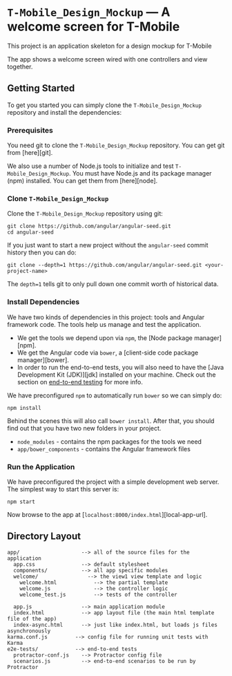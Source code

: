 # `T-Mobile_Design_Mockup` —  A welcome screen for T-Mobile

This project is an application skeleton for a design mockup for T-Mobile

The app shows a welcome screen wired with one controllers and view together.


## Getting Started

To get you started you can simply clone the `T-Mobile_Design_Mockup` repository and install the dependencies:

### Prerequisites

You need git to clone the `T-Mobile_Design_Mockup` repository. You can get git from [here][git].

We also use a number of Node.js tools to initialize and test `T-Mobile_Design_Mockup`. You must have Node.js
and its package manager (npm) installed. You can get them from [here][node].

### Clone `T-Mobile_Design_Mockup`

Clone the `T-Mobile_Design_Mockup` repository using git:

```
git clone https://github.com/angular/angular-seed.git
cd angular-seed
```

If you just want to start a new project without the `angular-seed` commit history then you can do:

```
git clone --depth=1 https://github.com/angular/angular-seed.git <your-project-name>
```

The `depth=1` tells git to only pull down one commit worth of historical data.

### Install Dependencies

We have two kinds of dependencies in this project: tools and Angular framework code. The tools help
us manage and test the application.

* We get the tools we depend upon via `npm`, the [Node package manager][npm].
* We get the Angular code via `bower`, a [client-side code package manager][bower].
* In order to run the end-to-end tests, you will also need to have the
  [Java Development Kit (JDK)][jdk] installed on your machine. Check out the section on
  [end-to-end testing](#e2e-testing) for more info.

We have preconfigured `npm` to automatically run `bower` so we can simply do:

```
npm install
```

Behind the scenes this will also call `bower install`. After that, you should find out that you have
two new folders in your project.

* `node_modules` - contains the npm packages for the tools we need
* `app/bower_components` - contains the Angular framework files


### Run the Application

We have preconfigured the project with a simple development web server. The simplest way to start
this server is:

```
npm start
```

Now browse to the app at [`localhost:8000/index.html`][local-app-url].


## Directory Layout

```
app/                    --> all of the source files for the application
  app.css               --> default stylesheet
  components/           --> all app specific modules
  welcome/                --> the view1 view template and logic
    welcome.html            --> the partial template
    welcome.js              --> the controller logic
    welcome_test.js         --> tests of the controller

  app.js                --> main application module
  index.html            --> app layout file (the main html template file of the app)
  index-async.html      --> just like index.html, but loads js files asynchronously
karma.conf.js         --> config file for running unit tests with Karma
e2e-tests/            --> end-to-end tests
  protractor-conf.js    --> Protractor config file
  scenarios.js          --> end-to-end scenarios to be run by Protractor
```
